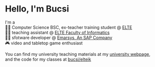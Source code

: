 # Hello, I'm Bucsi
I'm a  
🧑‍🎓 Computer Science BSC, ex-teacher training student @ [ELTE](https://elte.hu)  
🧑‍🏫 teaching assistant @ [ELTE Faculty of Informatics](https://inf.elte.hu)  
🧑‍💻 sfotware developer @ [Emarsys, An SAP Company](https://emarsys.com)  
🎮 video and tabletop game enthusiast

You can find my university teaching materials at my [university webpage](https://bucsi.web.elte.hu), and the code for my classes at [bucsi/elteik](https://github.com/bucsi/elteik)
<!--
**bucsi/bucsi** is a ✨ _special_ ✨ repository because its `README.md` (this file) appears on your GitHub profile.

Here are some ideas to get you started:

- 🔭 I’m currently working on ...
- 🌱 I’m currently learning ...
- 👯 I’m looking to collaborate on ...
- 🤔 I’m looking for help with ...
- 💬 Ask me about ...
- 📫 How to reach me: ...
- 😄 Pronouns: ...
- ⚡ Fun fact: ...
-->
